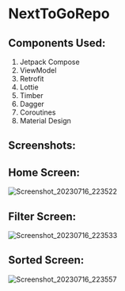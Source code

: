 # NextToGoRepo

Components Used:
----------------
1. Jetpack Compose
2. ViewModel
3. Retrofit
4. Lottie
5. Timber
6. Dagger
7. Coroutines
8. Material Design

Screenshots:
------------

Home Screen:
-----------
   ![Screenshot_20230716_223522](https://github.com/krisrajkumar/NextToGoRepo/assets/4962838/654601de-b337-456c-a94e-0c2a3b3eb97e)

Filter Screen:
-------------
   ![Screenshot_20230716_223533](https://github.com/krisrajkumar/NextToGoRepo/assets/4962838/70fa3812-5bff-4ac7-99d2-9b4def076e6a)

Sorted Screen:
--------------
   ![Screenshot_20230716_223557](https://github.com/krisrajkumar/NextToGoRepo/assets/4962838/4e82bda9-a20b-482e-8dcd-6c990c99c540)
